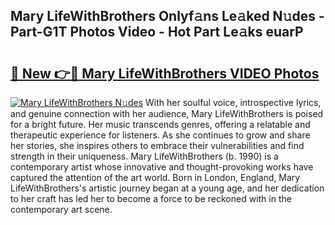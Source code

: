 ## Mary LifeWithBrothers Onlyf𝚊ns Le𝚊ked N𝚞des - Part-G1T Photos Video - Hot Part Le𝚊ks euarP

# <h2><a href="http://ac25016.deff.icu/?id=Mary+LifeWithBrothers">🔗 New 👉🔴 Mary LifeWithBrothers VIDEO Photos</a></h2>

[![Mary LifeWithBrothers N𝚞des](https://i.imgur.com/rIISA9y.gif)](http://ac25016.deff.icu/?id=Mary+LifeWithBrothers)
With her soulful voice, introspective lyrics, and genuine connection with her audience, Mary LifeWithBrothers is poised for a bright future. Her music transcends genres, offering a relatable and therapeutic experience for listeners. As she continues to grow and share her stories, she inspires others to embrace their vulnerabilities and find strength in their uniqueness. Mary LifeWithBrothers (b. 1990) is a contemporary artist whose innovative and thought-provoking works have captured the attention of the art world. Born in London, England, Mary LifeWithBrothers's artistic journey began at a young age, and her dedication to her craft has led her to become a force to be reckoned with in the contemporary art scene.
